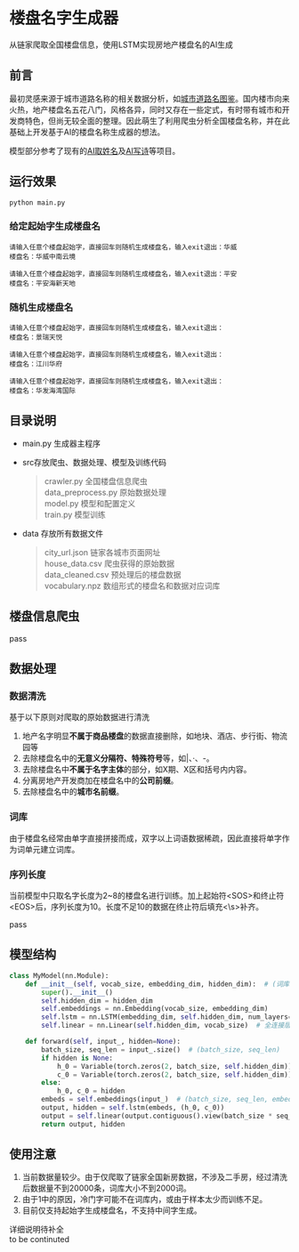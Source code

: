 # 楼盘名字生成器
从链家爬取全国楼盘信息，使用LSTM实现房地产楼盘名的AI生成

## 前言
最初灵感来源于城市道路名称的相关数据分析，如[城市道路名图鉴](https://zhuanlan.zhihu.com/p/74299051)。国内楼市向来火热，地产楼盘名五花八门，风格各异，同时又存在一些定式，有时带有城市和开发商特色，但尚无较全面的整理。因此萌生了利用爬虫分析全国楼盘名称，并在此基础上开发基于AI的楼盘名称生成器的想法。  

模型部分参考了现有的[AI取姓名](https://blog.csdn.net/keyue123/article/details/89400680)及[AI写诗](https://github.com/braveryCHR/LSTM_poem)等项目。
## 运行效果  
```
python main.py
```
### 给定起始字生成楼盘名
```
请输入任意个楼盘起始字，直接回车则随机生成楼盘名，输入exit退出：华威
楼盘名：华威中南云境

请输入任意个楼盘起始字，直接回车则随机生成楼盘名，输入exit退出：平安
楼盘名：平安海新天地
```
### 随机生成楼盘名
```
请输入任意个楼盘起始字，直接回车则随机生成楼盘名，输入exit退出：
楼盘名：景瑞天悦

请输入任意个楼盘起始字，直接回车则随机生成楼盘名，输入exit退出：
楼盘名：江川华府

请输入任意个楼盘起始字，直接回车则随机生成楼盘名，输入exit退出：
楼盘名：华发海湾国际
```
## 目录说明
- main.py  生成器主程序
- src存放爬虫、数据处理、模型及训练代码  
    > crawler.py  全国楼盘信息爬虫  
    > data_preprocess.py  原始数据处理  
    > model.py  模型和配置定义  
    > train.py 模型训练  

- data 存放所有数据文件  
    > city_url.json  链家各城市页面网址  
    > house_data.csv  爬虫获得的原始数据  
    > data_cleaned.csv  预处理后的楼盘数据  
    > vocabulary.npz  数组形式的楼盘名和数据对应词库  

## 楼盘信息爬虫  
pass
## 数据处理  
### 数据清洗
基于以下原则对爬取的原始数据进行清洗  
1. 地产名字明显**不属于商品楼盘**的数据直接删除，如地块、酒店、步行街、物流园等
2. 去除楼盘名中的**无意义分隔符、特殊符号**等，如|、·、-。
3. 去除楼盘名中**不属于名字主体**的部分，如X期、X区和括号内内容。
4. 分离房地产开发商加在楼盘名中的**公司前缀**。
5. 去除楼盘名中的**城市名前缀**。 
### 词库
由于楼盘名经常由单字直接拼接而成，双字以上词语数据稀疏，因此直接将单字作为词单元建立词库。
### 序列长度
当前模型中只取名字长度为2~8的楼盘名进行训练。加上起始符\<SOS>和终止符\<EOS>后，序列长度为10。长度不足10的数据在终止符后填充<\\s>补齐。  

pass
## 模型结构
``` python
class MyModel(nn.Module):
    def __init__(self, vocab_size, embedding_dim, hidden_dim):  # (词库大小, 词向量维度, LSTM隐藏层维度)
        super().__init__()
        self.hidden_dim = hidden_dim
        self.embeddings = nn.Embedding(vocab_size, embedding_dim)
        self.lstm = nn.LSTM(embedding_dim, self.hidden_dim, num_layers=2, batch_first=True)  # LSTM
        self.linear = nn.Linear(self.hidden_dim, vocab_size)  # 全连接层

    def forward(self, input_, hidden=None):
        batch_size, seq_len = input_.size()  # (batch_size, seq_len)
        if hidden is None:
            h_0 = Variable(torch.zeros(2, batch_size, self.hidden_dim))
            c_0 = Variable(torch.zeros(2, batch_size, self.hidden_dim))
        else:
            h_0, c_0 = hidden
        embeds = self.embeddings(input_)  # (batch_size, seq_len, embedding_dim)
        output, hidden = self.lstm(embeds, (h_0, c_0))
        output = self.linear(output.contiguous().view(batch_size * seq_len, -1))  # (batch_size, seq_len, hidden_dim)
        return output, hidden
```
##  使用注意
1. 当前数据量较少。由于仅爬取了链家全国新房数据，不涉及二手房，经过清洗后数据量不到20000条，词库大小不到2000词。
2. 由于1中的原因，冷门字可能不在词库内，或由于样本太少而训练不足。
2. 目前仅支持起始字生成楼盘名，不支持中间字生成。

详细说明待补全  
to be continuted
